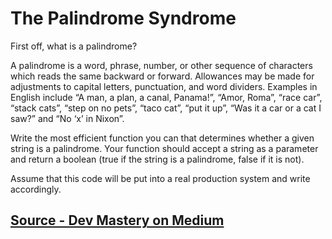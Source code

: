 # The Palindrome Syndrome

First off, what is a palindrome?

A palindrome is a word, phrase, number, or other sequence of characters which reads the same backward or forward. Allowances may be made for adjustments to capital letters, punctuation, and word dividers. Examples in English include “A man, a plan, a canal, Panama!”, “Amor, Roma”, “race car”, “stack cats”, “step on no pets”, “taco cat”, “put it up”, “Was it a car or a cat I saw?” and “No ‘x’ in Nixon”.

Write the most efficient function you can that determines whether a given string is a palindrome.
Your function should accept a string as a parameter and return a boolean (true if the string is a palindrome, false if it is not).

Assume that this code will be put into a real production system and write accordingly.

## [Source - Dev Mastery on Medium](https://blog.devmastery.com/how-to-win-the-coding-interview-71ae7102d685#.hkflykyws)
